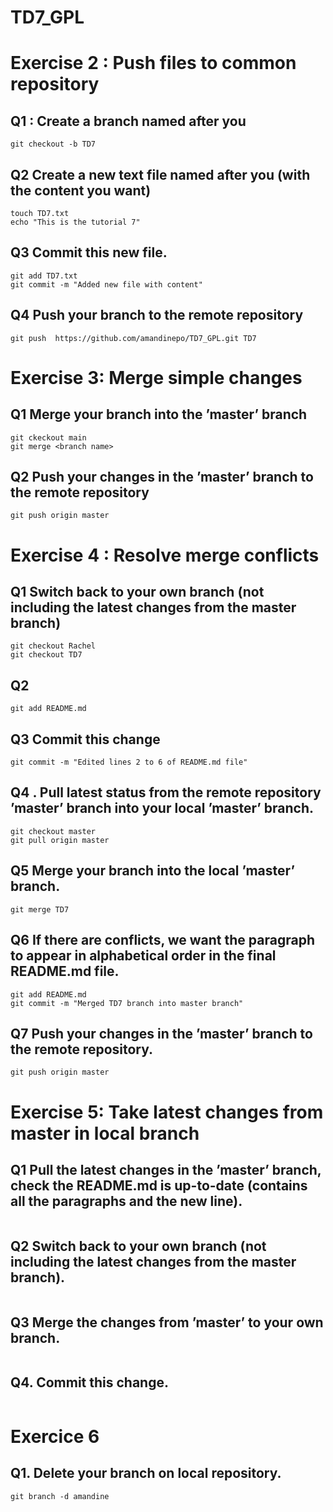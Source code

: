 # TD7_GPL


# Exercise 2 : Push files to common repository

## Q1 : Create a branch named after you
```
git checkout -b TD7
```

## Q2 Create a new text file named after you (with the content you want)
```
touch TD7.txt
echo "This is the tutorial 7"
```
## Q3 Commit this new file.
```
git add TD7.txt
git commit -m "Added new file with content"
```

## Q4  Push your branch to the remote repository
```
git push  https://github.com/amandinepo/TD7_GPL.git TD7
```

# Exercise 3: Merge simple changes

## Q1 Merge your branch into the ’master’ branch
```
git ckeckout main
git merge <branch name>
```
## Q2 Push your changes in the ’master’ branch to the remote repository
```
git push origin master
```

# Exercise 4 :  Resolve merge conflicts

## Q1 Switch back to your own branch (not including the latest changes from the master branch)
```
git checkout Rachel
git checkout TD7
```
## Q2
```
git add README.md
```
## Q3 Commit this change
```
git commit -m "Edited lines 2 to 6 of README.md file"
```
## Q4 . Pull latest status from the remote repository ’master’ branch into your local ’master’ branch.
```
git checkout master
git pull origin master
```
## Q5 Merge your branch into the local ’master’ branch.
```
git merge TD7
```
## Q6 If there are conflicts, we want the paragraph to appear in alphabetical order in the final README.md file.

```
git add README.md
git commit -m "Merged TD7 branch into master branch"
```
## Q7 Push your changes in the ’master’ branch to the remote repository.
```
git push origin master
```

# Exercise 5: Take latest changes from master in local branch


## Q1 Pull the latest changes in the ’master’ branch, check the README.md is up-to-date (contains all the paragraphs and the new line).
```
```
## Q2 Switch back to your own branch (not including the latest changes from the master branch).
```
```
## Q3 Merge the changes from ’master’ to your own branch.
```
```
## Q4. Commit this change.
```
```

# Exercice 6
## Q1. Delete your branch on local repository.
```
git branch -d amandine
```
